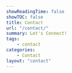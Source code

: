 ```yaml
---
showReadingTime: false
showTOC: false
title: Contact
url: "/contact/"
summary: Let's Connect!
tags:
    - contact
categories:
    - Contact
layout: "contact"
---
```


<!-- | name | email | best time to contact |
|------|-------|----------------------|
| Kyle McLester | kmcleste@uncc.edu | M-F 12p-9p EST |

There's supposed to be a fancy form here but for whatever reason it won't render -->

<!-- {{< contact/form >}} -->
